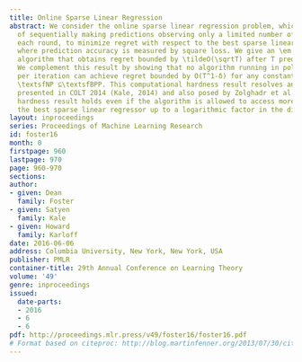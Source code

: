 ```yaml
---
title: Online Sparse Linear Regression
abstract: We consider the online sparse linear regression problem, which is the problem
  of sequentially making predictions observing only a limited number of features in
  each round, to minimize regret with respect to the best sparse linear regressor,
  where prediction accuracy is measured by square loss. We give an \em inefficient
  algorithm that obtains regret bounded by \tildeO(\sqrtT) after T prediction rounds.
  We complement this result by showing that no algorithm running in polynomial time
  per iteration can achieve regret bounded by O(T^1-δ) for any constant δ> 0 unless
  \textsfNP ⊆\textsfBPP. This computational hardness result resolves an open problem
  presented in COLT 2014 (Kale, 2014) and also posed by Zolghadr et al. (2013). This
  hardness result holds even if the algorithm is allowed to access more features than
  the best sparse linear regressor up to a logarithmic factor in the dimension.
layout: inproceedings
series: Proceedings of Machine Learning Research
id: foster16
month: 0
firstpage: 960
lastpage: 970
page: 960-970
sections: 
author:
- given: Dean
  family: Foster
- given: Satyen
  family: Kale
- given: Howard
  family: Karloff
date: 2016-06-06
address: Columbia University, New York, New York, USA
publisher: PMLR
container-title: 29th Annual Conference on Learning Theory
volume: '49'
genre: inproceedings
issued:
  date-parts:
  - 2016
  - 6
  - 6
pdf: http://proceedings.mlr.press/v49/foster16/foster16.pdf
# Format based on citeproc: http://blog.martinfenner.org/2013/07/30/citeproc-yaml-for-bibliographies/
---
```

